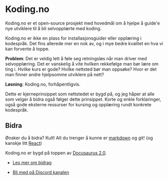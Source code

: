# Koding.no

Koding.no er et open-source prosjekt med hovedmål om å hjelpe å guide'e nye utviklere til å bli selvopplærte med koding.

Koding.no er ikke en plass for installasjonsguider eller opplæring i kodespråk. Det fins allerede mer en nok av, og i mye bedre kvalitet en hva vi kan forvente å toppe.

**Problem**: Det er veldig lett å føle seg retningsløs når man driver med selvopplæring. Det er vanskelig å vite hvilken rekkefølge man bør lære om ting i. Hvilke kurs er gode? Hvilke nettsted bør man oppsøke? Hvor er det man finner andre hjelpsomme utviklere på nett?

**Løsning**: Koding.no, forhåpentligvis.

Dette er kjerneprinsippet som nettstedet er bygd på, og jeg håper at alle som velger å bidra også følger dette prinsippet. Korte og enkle forklaringer, også gode eksterne ressurser for kursing og opplæring rundt konkrete kodespråk.

## Bidra

Ønsker du å bidra? Kult! Alt du trenger å kunne er [markdown](https://www.markdownguide.org/) og git! (og kanskje litt [React](https://react.dev))

Koding.no er bygd på toppen av [Docusaurus 2.0](https://docusaurus.io/).

- [Les mer om bidrag](https://koding.no/ressurser/bidra)

- [Bli med på Discord kanalen](https://discord.gg/gxtAr4SzWs)
